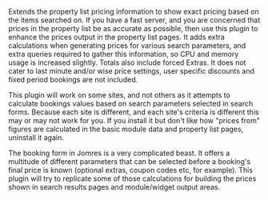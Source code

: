 Extends the property list pricing information to show exact pricing based on the items searched on. If you have a fast server, and you are concerned that prices in the property list be as accurate as possible, then use this plugin to enhance the prices output in the property list pages. It adds extra calculations when generating prices for various search parameters, and extra queries required to gather this information, so CPU and memory usage is increased slightly. Totals also include forced Extras. It does not cater to last minute and/or wise price settings, user specific discounts and fixed period bookings are not included.

This plugin will work on some sites, and not others as it attempts to calculate bookings values based on search parameters selected in search forms. Because each site is different, and each site's criteria is different this may or may not work for you. If you install it but don't like how "prices from" figures are calculated in the basic module data and property list pages, uninstall it again.

The booking form in Jomres is a very complicated beast. It offers a multitude of different parameters that can be selected before a booking's final price is known (optional extras, coupon codes etc, for example). This plugin will try to replicate some of those calculations for building the prices shown in search results pages and module/widget output areas. 
